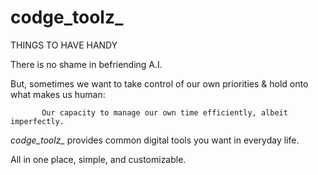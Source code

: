 # codge_toolz_
THINGS TO HAVE HANDY

There is no shame in befriending A.I.

But, sometimes we want to take control of our own priorities & hold onto what makes us human:
                            
           Our capacity to manage our own time efficiently, albeit imperfectly.

<em>codge_toolz_</em> provides common digital tools you want in everyday life.

All in one place, simple, and customizable.
